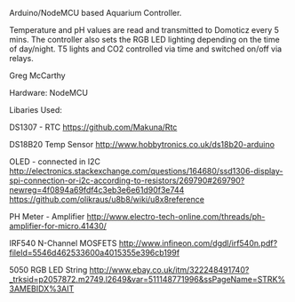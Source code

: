 Arduino/NodeMCU based Aquarium Controller.

Temperature and pH values are read and transmitted to Domoticz every 5 mins.
The controller also sets the RGB LED lighting depending on the time of day/night.
T5 lights and CO2 controlled via time and switched on/off via relays.

Greg McCarthy

Hardware:
NodeMCU

Libaries Used:

DS1307 - RTC
https://github.com/Makuna/Rtc

DS18B20 Temp Sensor
http://www.hobbytronics.co.uk/ds18b20-arduino

OLED - connected in I2C
http://electronics.stackexchange.com/questions/164680/ssd1306-display-spi-connection-or-i2c-according-to-resistors/269790#269790?newreg=4f0894a69fdf4c3eb3e6e61d90f3e744
https://github.com/olikraus/u8b8/wiki/u8x8reference


PH Meter - Amplifier
http://www.electro-tech-online.com/threads/ph-amplifier-for-micro.41430/

IRF540 N-Channel MOSFETS
http://www.infineon.com/dgdl/irf540n.pdf?fileId=5546d462533600a4015355e396cb199f

5050 RGB LED String
http://www.ebay.co.uk/itm/322248491740?_trksid=p2057872.m2749.l2649&var=511148771996&ssPageName=STRK%3AMEBIDX%3AIT



